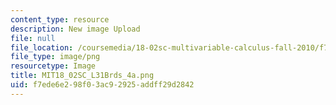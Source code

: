 ```yaml
---
content_type: resource
description: New image Upload
file: null
file_location: /coursemedia/18-02sc-multivariable-calculus-fall-2010/f7ede6e298f03ac92925addff29d2842_MIT18_02SC_L31Brds_4a.png
file_type: image/png
resourcetype: Image
title: MIT18_02SC_L31Brds_4a.png
uid: f7ede6e2-98f0-3ac9-2925-addff29d2842
---
```

